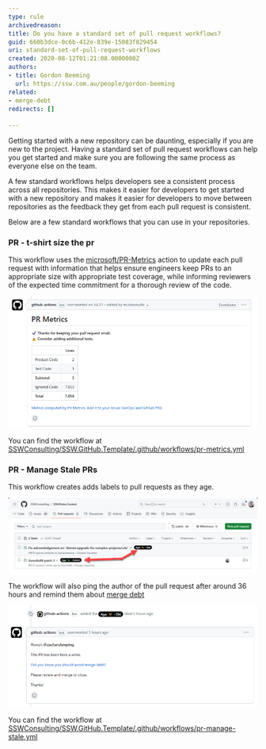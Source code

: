 ```yaml
---
type: rule
archivedreason: 
title: Do you have a standard set of pull request workflows?
guid: 660b3dce-0c6b-412e-839e-15083f829454
uri: standard-set-of-pull-request-workflows
created: 2020-08-12T01:21:08.0000000Z
authors:
- title: Gordon Beeming
  url: https://ssw.com.au/people/gordon-beeming
related: 
- merge-debt
redirects: []

---
```


Getting started with a new repository can be daunting, especially if you are new to the project. Having a standard set of pull request workflows can help you get started and make sure you are following the same process as everyone else on the team.

A few standard workflows helps developers see a consistent process across all repositories. This makes it easier for developers to get started with a new repository and makes it easier for developers to move between repositories as the feedback they get from each pull request is consistent.

<!--endintro-->

Below are a few standard workflows that you can use in your repositories.

### PR - t-shirt size the pr

This workflow uses the [microsoft/PR-Metrics](https://github.com/microsoft/PR-Metrics) action to update each pull request with information that helps ensure engineers keep PRs to an appropriate size with appropriate test coverage, while informing reviewers of the expected time commitment for a thorough review of the code.

![Figure: PR Metrics gives warnings with suggested actions](pr-metrics.jpg)

You can find the workflow at [SSWConsulting/SSW.GitHub.Template/.github/workflows/pr-metrics.yml](https://github.com/SSWConsulting/SSW.GitHub.Template/blob/main/.github/workflows/pr-metrics.yml)

### PR - Manage Stale PRs

This workflow creates adds labels to pull requests as they age.

![Figure: It's easy to see at a glance when PRs have been around for a while](pr-age-labels.jpg)

The workflow will also ping the author of the pull request after around 36 hours and remind them about [merge debt](/merge-debt/)

![Figure: A gentle reminder helps remind developers the next day that their pull request needs attention](pr-merge-debt-reminder.jpg)

You can find the workflow at [SSWConsulting/SSW.GitHub.Template/.github/workflows/pr-manage-stale.yml](https://github.com/SSWConsulting/SSW.GitHub.Template/blob/main/.github/workflows/pr-manage-stale.yml)
